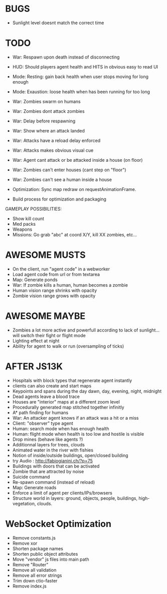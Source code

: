 
# BUGS

- Sunlight level doesnt match the correct time

# TODO

- War: Respawn upon death instead of disconnecting
- HUD: Should players agent health and HITS in obvious easy to read UI

- Mode: Resting: gain back health when user stops moving for long enough
- Mode: Exaustion: loose health when has been running for too long

- War: Zombies swarm on humans 
- War: Zombies dont attack zombies
- War: Delay before respawning
- War: Show where an attack landed
- War: Attacks have a reload delay enforced
- War: Attacks makes obvious visual cue
- War: Agent cant attack or be attacked inside a house (on floor)
- War: Zombies can't enter houses (cant step on "floor")
- War: Zombies can't see a human inside a house
- Optimization: Sync map redraw on requestAnimationFrame.
- Build process for optimization and packaging

GAMEPLAY POSSIBILITIES:
- Show kill count
- Med packs
- Weapons
- Missions: Go grab "abc" at coord X/Y, kill XX zombies, etc... 

# AWESOME MUSTS
- On the client, run "agent code" in a webworker
- Load agent code from url or from textarea
- Map: Generate ponds
- War: If zombie kills a human, human becomes a zombie
- Human vision range shrinks with opacity
- Zombie vision range grows with opacity

# AWESOME MAYBE

- Zombies a lot more active and powerfull according to lack of sunlight... will switch their fight or flight mode
- Lighting effect at night
- Ability for agent to walk or run (oversampling of ticks)

# AFTER JS13K
- Hospitals with block types that regenerate agent instantly
- clients can also create and start maps
- Keypoints and spans during the day dawn, day, evening, night, midnight
- Dead agents leave a blood trace
- Houses are "interior" maps at a different zoom level
- Procedurally generated map stitched together infinitly
- A* path finding for humans
- War: An attacker agent knows if an attack was a hit or a miss
- Client: "observer" type agent
- Human: search mode when has enough health
- Human: flight mode when health is too low and hostile is visible
- Drop mines (behave like agents ?)
- Additionnal layers for trees, clouds
- Animated water in the river with fishies
- Notion of inside/outside buildings, open/closed building
- try Audio : http://fabiogianini.ch/?p=75
- Buildings with doors that can be activated
- Zombie that are attracted by noise
- Suicide command
- Re-spawn command (instead of reload)
- Map: Generate roads
- Enforce a limit of agent per clients/IPs/browsers
- Structure world in layers: ground, objects, people, buildings, high-vegetation, clouds.


# WebSocket Optimization
- Remove constants.js
- Remove xor
- Shorten package names
- Shorten public object attributes
- Move "vendor" js files into main path
- Remove "Router"
- Remove all validation
- Remove all error strings
- Trim down ctio-faster
- Remove index.js